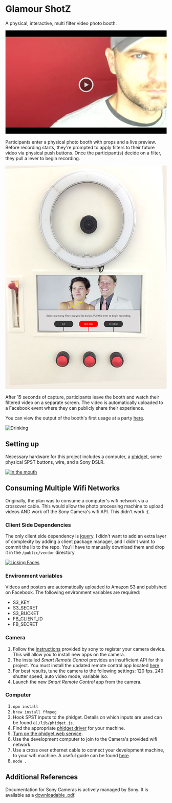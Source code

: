 # Glamour ShotZ
A physical, interactive, multi filter video photo booth.

[![Photo Booth!](https://raw.githubusercontent.com/MoonshotLab/Glamour-Shotz/master/public/documentation/video-preview.png)](https://www.dropbox.com/s/3yhcydq6vd00mks/holiday-party.mp4?dl=0)

Participants enter a physical photo booth with props and a live preview. Before recording starts, they're prompted to apply filters to their future video via physical push buttons. Once the participant(s) decide on a filter, they pull a lever to begin recording.

![Photo Booth!](https://raw.githubusercontent.com/MoonshotLab/Glamour-Shotz/master/public/documentation/front.jpg)

After 15 seconds of capture, participants leave the booth and watch their filtered video on a separate screen. The video is automatically uploaded to a Facebook event where they can publicly share their experience.

You can view the output of the booth's first usage at a party [here](https://www.youtube.com/watch?v=QtiYtNgy874&list=PLOHQarD_3VlHDLZBgypxjeUhYAf2WGAVi).

![Drinking](http://s3.amazonaws.com/glamour-shotz/1449787703503.gif)


## Setting up
Necessary hardware for this project includes a computer, a [phidget](www.phidgets.com), some physical SPST buttons, wire, and a Sony DSLR.

[![In the mouth](http://img.youtube.com/vi/HdupX33crIY/0.jpg)](http://www.youtube.com/watch?v=HdupX33crIY)



## Consuming Multiple Wifi Networks
Originally, the plan was to consume a computer's wifi network via a crossover cable. This would allow the photo processing machine to upload videos AND work off the Sony Camera's wifi API. This didn't work :(.



### Client Side Dependencies
The only client side dependency is [jquery](http://code.jquery.com/jquery-2.1.4.min.js). I didn't want to add an extra layer of complexity by adding a client package manager, and I didn't want to commit the lib to the repo. You'll have to manually download them and drop it in the `/public/vendor` directory.

[![Licking Faces](http://img.youtube.com/vi/ryC9pBLhD4k/0.jpg)](http://www.youtube.com/watch?v=ryC9pBLhD4k)

### Environment variables
Videos and posters are automatically uploaded to Amazon S3 and published on Facebook. The following environment variables are required:

* S3_KEY
* S3_SECRET
* S3_BUCKET
* FB_CLIENT_ID
* FB_SECRET

### Camera
1. Follow the [instructions](https://www.playmemoriescameraapps.com/portal/) provided by sony to register your camera device. This will allow you to install new apps on the camera.
2. The installed *Smart Remote Control* provides an insufficient API for this project. You must install the updated remote control app located [here](https://www.playmemoriescameraapps.com/portal/usbdetail.php?eid=IS9104-NPIA09014_00-F00002).
3. For best results, tune the camera to the following settings: 120 fps. 240 shutter speed, auto video mode, variable iso.
4. Launch the new *Smart Remote Control* app from the camera.



### Computer
1. `npm install`
2. `brew install ffmpeg`
3. Hook SPST inputs to the phidget. Details on which inputs are used can be found at `/lib/phidget.js`.
4. Find the appropriate [phidget driver](http://www.phidgets.com/docs/Operating_System_Support) for your machine.
5. [Turn on the phidget web service](http://www.phidgets.com/docs/OS_-_OS_X#WebService).
6. Use the development computer to join to the Camera's provided wifi network.
7. Use a cross over ethernet cable to connect your development machine, to your wifi machine. A useful guide can be found [here](http://www.mactip.net/share-internet-connection-mac/).
8. `node .`



## Additional References
Documentation for Sony Cameras is actively managed by Sony. It is available as a [downloadable .pdf](https://developer.sony.com/downloads/all/sony-camera-remote-api-beta-sdk/).
